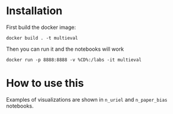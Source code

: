 # Installation

First build the docker image:

```
docker build . -t multieval
```

Then you can run it and the notebooks will work

```
docker run -p 8888:8888 -v %CD%:/labs -it multieval
```

# How to use this

Examples of visualizations are shown in `n_uriel` and `n_paper_bias` notebooks.